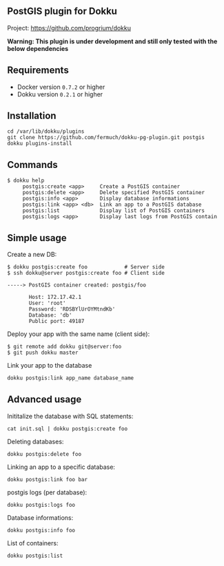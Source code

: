 PostGIS plugin for Dokku
------------------------

Project: https://github.com/progrium/dokku

**Warning: This plugin is under development and still only tested with the below dependencies**

Requirements
------------
* Docker version `0.7.2` or higher
* Dokku version `0.2.1` or higher

Installation
------------
```
cd /var/lib/dokku/plugins
git clone https://github.com/fermuch/dokku-pg-plugin.git postgis
dokku plugins-install
```


Commands
--------
```
$ dokku help
     postgis:create <app>     Create a PostGIS container
     postgis:delete <app>     Delete specified PostGIS container
     postgis:info <app>       Display database informations
     postgis:link <app> <db>  Link an app to a PostGIS database
     postgis:list             Display list of PostGIS containers
     postgis:logs <app>       Display last logs from PostGIS contain
```

Simple usage
------------

Create a new DB:
```
$ dokku postgis:create foo            # Server side
$ ssh dokku@server postgis:create foo # Client side

-----> PostGIS container created: postgis/foo

       Host: 172.17.42.1
       User: 'root'
       Password: 'RDSBYlUrOYMtndKb'
       Database: 'db'
       Public port: 49187
```

Deploy your app with the same name (client side):
```
$ git remote add dokku git@server:foo
$ git push dokku master

```

Link your app to the database
```bash
dokku postgis:link app_name database_name
```


Advanced usage
--------------

Inititalize the database with SQL statements:
```
cat init.sql | dokku postgis:create foo
```

Deleting databases:
```
dokku postgis:delete foo
```

Linking an app to a specific database:
```
dokku postgis:link foo bar
```

postgis logs (per database):
```
dokku postgis:logs foo
```

Database informations:
```
dokku postgis:info foo
```

List of containers:
```
dokku postgis:list
```
